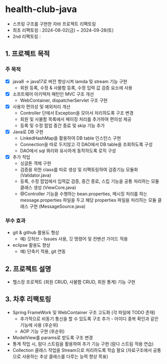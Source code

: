 # health-club-java
- 스프링 구조를 구현한 자바 프로젝트 리팩토링
- 최초 리팩토링 : 2024-08-02(금) ~ 2024-09-28(토)
- 2nd 리팩토링 :
  
## 1. 프로젝트 목적
### 주 목적
- [x] java8 -> java17로 버전 향상시켜 lamda 및 stream 기능 구현
    - 회원 등록, 수정 & 사물함 등록, 수정 입력 값 검증 요소에 사용
- [x] 소프트웨어 아키텍처 패턴인 MVC 구조 개선
    - WebContainer, dispatcherServlet 구조 구현
- [x] 사용자 편의성 및 예외처리 개선
    - Controller 단에서 Exception을 모아서 처리하도록 구조 변경
    - 회원 및 사물함 목록에서 페이징 처리를 추가하여 편의성 제공
    - 등록 및 수정 팝업 중간 종료 및 skip 기능 추가
- [x] Java로 DB 구현
    - LinkedHashMap을 활용하여 DB table 인스턴스 구현
    - Connection을 따로 두지않고 각 DAO에서 DB table을 조회하도록 구성
    - DAO에서 sql 쿼리와 유사하게 동작하도록 로직 구성
- [x] 추가 작업
    - 싱글톤 객체 구현
    - 검증을 위한 class를 따로 생성 및 리팩토링하여 검증기능 모듈화 (Validator.java)
    - 등록, 수정 팝업에서 입력값 검증, 중간 종료, 스킵 기능을 공통 처리하는 모듈 클래스 생성 (ViewCore.java)
    - @Controller 기능을 수행하는 bean.properties, 메시징 처리를 하는 message.properties 파일을 두고 해당 properties 파일을 처리하는 모듈 클래스 구현 (MessageSource.java)

### 부수 효과
- git & github 활용도 형상
  - 예) 깃허브 - Issues 사용, 깃 명령어 및 컨벤션 가이드 적용
- eclipse 활용도 향상
  - 예) 단축키 적용, git 연동

## 2. 프로젝트 설명
- 헬스장 프로젝트 (회원 CRUD, 사물함 CRUD, 회원 통계) 기능 구현

## 3. 차후 리팩토링
- Spring FrameWork 및 WebContainer 구조 고도화 (각 파일에 TODO 존재)
  - 추가적으로 비동기 통신을 할 수 있도록 구조 추가 - 아이디 중복 확인과 같은 기능에 사용 (후순위)
  - AOP 기능 구현 (후순위)
- ModelView를 params로 받도록 구조 변경
- 통계 작업 시, 람다 스트림을 활용하여 추가 기능 구현 (람다 스트림 적용 연습)
- Collection 클래스 작업을 Stream으로 처리하도록 학습 팔요 (자료구조에서 공통으로 사용하는 추상 클래스를 다루는 능력 향상 목표)
